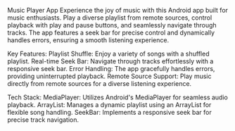 Music Player App
Experience the joy of music with this Android app built for music enthusiasts. Play a diverse playlist from remote sources, control playback with play and pause buttons, and seamlessly navigate through tracks. The app features a seek bar for precise control and dynamically handles errors, ensuring a smooth listening experience.

Key Features:
Playlist Shuffle: Enjoy a variety of songs with a shuffled playlist.
Real-time Seek Bar: Navigate through tracks effortlessly with a responsive seek bar.
Error Handling: The app gracefully handles errors, providing uninterrupted playback.
Remote Source Support: Play music directly from remote sources for a diverse listening experience.

Tech Stack:
MediaPlayer: Utilizes Android's MediaPlayer for seamless audio playback.
ArrayList: Manages a dynamic playlist using an ArrayList for flexible song handling.
SeekBar: Implements a responsive seek bar for precise track navigation.
